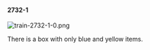 #### 2732-1
![train-2732-1-0.png](https://github.com/lil-lab/nlvr/raw/master/nlvr/train/images/13/train-2732-1-0.png "train-2732-1-0.png")

There is a box with only blue and yellow items.